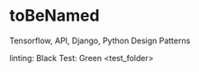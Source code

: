 # toBeNamed

Tensorflow, API, Django, Python Design Patterns

linting:
Black
Test:
Green <test_folder>

